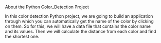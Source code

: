 About the Python Color_Detection Project

In this color detection Python project, we are going to build an application through which you can automatically get the name of the color by clicking on them. 
So for this, we will have a data file that contains the color name and its values. Then we will calculate the distance from each color and find the shortest one.
